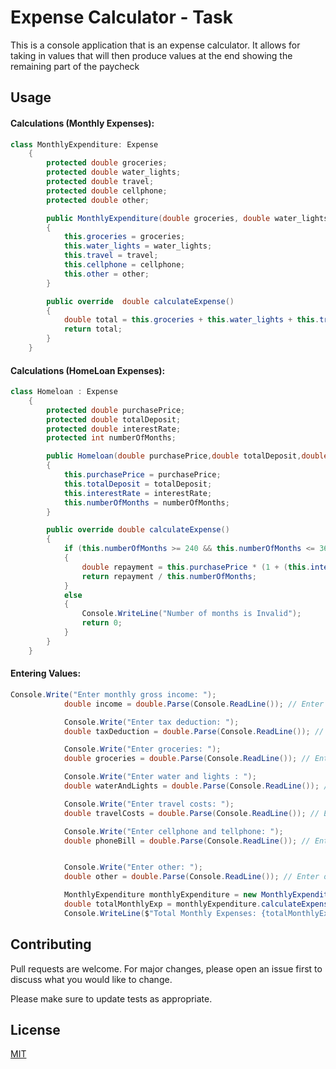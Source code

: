 # Expense Calculator - Task 

This is a console application that is an expense calculator. It allows for taking in values that will then produce values at the end showing the remaining part of the paycheck

## Usage

#### Calculations (Monthly Expenses):
```C#
class MonthlyExpenditure: Expense
    {
        protected double groceries;
        protected double water_lights;
        protected double travel;
        protected double cellphone;
        protected double other;

        public MonthlyExpenditure(double groceries, double water_lights, double travel, double cellphone, double other)
        {
            this.groceries = groceries;
            this.water_lights = water_lights;
            this.travel = travel;
            this.cellphone = cellphone;
            this.other = other;
        }

        public override  double calculateExpense()
        {
            double total = this.groceries + this.water_lights + this.travel + this.cellphone + this.other;
            return total;
        }
    }
```

#### Calculations (HomeLoan Expenses):

```C#
class Homeloan : Expense
    {
        protected double purchasePrice;
        protected double totalDeposit;
        protected double interestRate;
        protected int numberOfMonths;

        public Homeloan(double purchasePrice,double totalDeposit,double interestRate,int numberOfMonths)
        {
            this.purchasePrice = purchasePrice;
            this.totalDeposit = totalDeposit;
            this.interestRate = interestRate;
            this.numberOfMonths = numberOfMonths;
        }

        public override double calculateExpense()
        {
            if (this.numberOfMonths >= 240 && this.numberOfMonths <= 360)
            {
                double repayment = this.purchasePrice * (1 + (this.interestRate / 100 * (this.numberOfMonths / 12) ));
                return repayment / this.numberOfMonths;
            }
            else
            {
                Console.WriteLine("Number of months is Invalid");
                return 0;
            } 
        }
    }
```

#### Entering Values:


```C# 
Console.Write("Enter monthly gross income: ");
            double income = double.Parse(Console.ReadLine()); // Enter Income in double 

            Console.Write("Enter tax deduction: ");
            double taxDeduction = double.Parse(Console.ReadLine()); // Enter tax

            Console.Write("Enter groceries: ");
            double groceries = double.Parse(Console.ReadLine()); // Enter groceries

            Console.Write("Enter water and lights : ");
            double waterAndLights = double.Parse(Console.ReadLine()); // Enter water and lights

            Console.Write("Enter travel costs: ");
            double travelCosts = double.Parse(Console.ReadLine()); // Enter travel costs 

            Console.Write("Enter cellphone and tellphone: ");
            double phoneBill = double.Parse(Console.ReadLine()); // Enter cellphone and tellphone bill


            Console.Write("Enter other: ");
            double other = double.Parse(Console.ReadLine()); // Enter other expenses

            MonthlyExpenditure monthlyExpenditure = new MonthlyExpenditure(groceries, waterAndLights, travelCosts, phoneBill, other);
            double totalMonthlyExp = monthlyExpenditure.calculateExpense();
            Console.WriteLine($"Total Monthly Expenses: {totalMonthlyExp}"); // Prints total monthly expenses 

```


## Contributing
Pull requests are welcome. For major changes, please open an issue first to discuss what you would like to change.

Please make sure to update tests as appropriate.

## License
[MIT](https://choosealicense.com/licenses/mit/)
